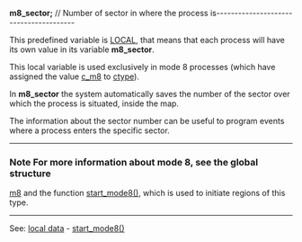 **m8_sector;** // Number of sector in where the process is---------------------------------------


This predefined variable is [LOCAL](declaration_of_local_datadot.md), that means that each
process will have its own value in its variable **m8_sector**.

This local variable is used exclusively in mode 8  processes 
(which have assigned the value [c_m8](c_m8.md) to [ctype](local_ctype.md)).

In **m8_sector** the system automatically saves the number of
the sector over which the process is situated, inside the map.

The information about the sector number can be useful to program events
where a process enters the specific sector.

---------------------------------------


### Note For more information about mode 8, see the global structure
[m8](global_struct_m8.md) and the function [start_mode8()](start_mode8().md), which is used to
initiate regions of this type.

---------------------------------------
See: [local data](predefined_local_data.md) - [start_mode8()](start_mode8().md)

